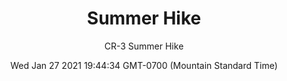 ---
category: "wall-covering"
date: Wed Jan 27 2021 19:44:34 GMT-0700 (Mountain Standard Time)
description: "null"
designer: "Carlos Ramirez"
href: "https://www.areaenvironments.com/carlos-ramirez"
image_primary: "./img/CR+Summer+Hike+Art.jpg"
image_secondary: "./img/CR+Summer+Hike+Interior.jpg"
image_thumb: "./img/Carlos+Ramirez.png"
manufacturer: "Area Environments"
slug: "/manufacturers/area-environments/wall-covering/summer-hike"
slug_destination: area-environments,
subtitle: "CR-3  Summer Hike"
tags:
  - "area-environments"
  - "wall-covering"
title: "Summer Hike"
---